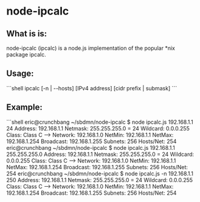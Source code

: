 node-ipcalc
===========

<h2>What is is:</h2>
<p>node-ipcalc (ipcalc) is a node.js implementation of the popular *nix package ipcalc.</p>

<h2>Usage:</h2>
```shell
ipcalc [-n | --hosts] [IPv4 address] [cidr prefix | submask]
```

<h2>Example:</h2>
```shell
eric@crunchbang ~/sbdmn/node-ipcalc $ node ipcalc.js 192.168.1.1 24
Address:     192.168.1.1
Netmask:     255.255.255.0 = 24
Wildcard:    0.0.0.255
Class:       Class C
-->
Network:     192.168.1.0
NetMin:      192.168.1.1
NetMax:      192.168.1.254
Broadcast:   192.168.1.255
Subnets:     256
Hosts/Net:   254
eric@crunchbang ~/sbdmn/node-ipcalc $ node ipcalc.js 192.168.1.1 255.255.255.0
Address:     192.168.1.1
Netmask:     255.255.255.0 = 24
Wildcard:    0.0.0.255
Class:       Class C
-->
Network:     192.168.1.0
NetMin:      192.168.1.1
NetMax:      192.168.1.254
Broadcast:   192.168.1.255
Subnets:     256
Hosts/Net:   254
eric@crunchbang ~/sbdmn/node-ipcalc $ node ipcalc.js -n 192.168.1.1 250
Address:     192.168.1.1
Netmask:     255.255.255.0 = 24
Wildcard:    0.0.0.255
Class:       Class C
-->
Network:     192.168.1.0
NetMin:      192.168.1.1
NetMax:      192.168.1.254
Broadcast:   192.168.1.255
Subnets:     256
Hosts/Net:   254
